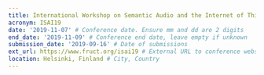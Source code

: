 ```yaml
---
title: International Workshop on Semantic Audio and the Internet of Things
acronym: ISAI19
date: '2019-11-07' # Conference date. Ensure mm and dd are 2 digits
end_date: '2019-11-09' # Conference end date, leave empty if unknown
submission_date: '2019-09-16' # Date of submissions
ext_url: https://www.fruct.org/isai19 # External URL to conference website
location: Helsinki, Finland # City, Country
---
```

